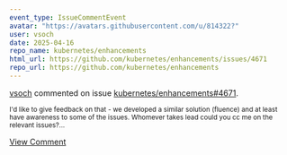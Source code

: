 ```yaml
---
event_type: IssueCommentEvent
avatar: "https://avatars.githubusercontent.com/u/814322?"
user: vsoch
date: 2025-04-16
repo_name: kubernetes/enhancements
html_url: https://github.com/kubernetes/enhancements/issues/4671
repo_url: https://github.com/kubernetes/enhancements
---
```


<a href='https://github.com/vsoch' target='_blank'>vsoch</a> commented on issue <a href='https://github.com/kubernetes/enhancements/issues/4671' target='_blank'>kubernetes/enhancements#4671</a>.

<small>I'd like to give feedback on that - we developed a similar solution (fluence) and at least have awareness to some of the issues. Whomever takes lead could you cc me on the relevant issues?...</small>

<a href='https://github.com/kubernetes/enhancements/issues/4671' target='_blank'>View Comment</a>